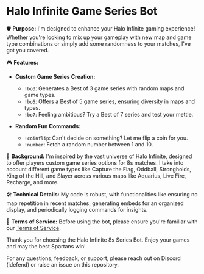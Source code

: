 # Halo Infinite Game Series Bot

🛡️ **Purpose:** 
I'm designed to enhance your Halo Infinite gaming experience! Whether you're looking to mix up your gameplay with new map and game type combinations or simply add some randomness to your matches, I've got you covered.

🎮 **Features:**

  - **Custom Game Series Creation:**
    - `!bo3`: Generates a Best of 3 game series with random maps and game types.
    - `!bo5`: Offers a Best of 5 game series, ensuring diversity in maps and types.
    - `!bo7`: Feeling ambitious? Try a Best of 7 series and test your mettle.
  
  - **Random Fun Commands:**
    - `!coinflip`: Can't decide on something? Let me flip a coin for you.
    - `!number`: Fetch a random number between 1 and 10.

🌌 **Background:** 
I'm inspired by the vast universe of Halo Infinite, designed to offer players custom game series options for 8s matches. I take into account different game types like Capture the Flag, Oddball, Strongholds, King of the Hill, and Slayer across various maps like Aquarius, Live Fire, Recharge, and more.

🛠️ **Technical Details:** 
My code is robust, with functionalities like ensuring no map repetition in recent matches, generating embeds for an organized display, and periodically logging commands for insights.

📜 **Terms of Service:**
Before using the bot, please ensure you're familiar with our [Terms of Service](https://harbus2918.github.io/haloinfinite8sbot/tos).

Thank you for choosing the Halo Infinite 8s Series Bot. Enjoy your games and may the best Spartans win!

For any questions, feedback, or support, please reach out on Discord (idefend) or raise an issue on this repository.
